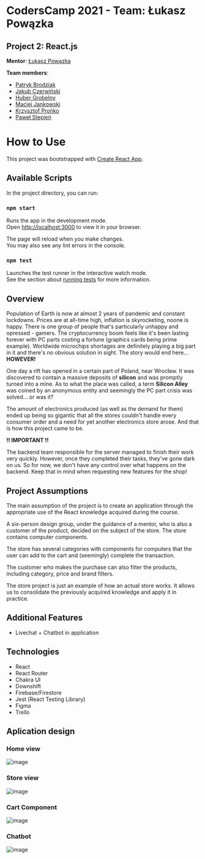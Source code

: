 # CodersCamp 2021 - Team: Łukasz Powązka

## Project 2: React.js

**Mentor**: [Łukasz Powązka](https://github.com/lukiq)

**Team members**:

- [Patryk Brodziak](https://github.com/patrykbrodziak1)
- [Jakub Czerwiński](https://github.com/kubaczerwinski77)
- [Huber Grobelny](https://github.com/Burbinox)
- [Maciej Jankowski](https://github.com/macjank)
- [Krzysztof Prońko](https://github.com/Ruud1990)
- [Paweł Stępień](https://github.com/pastepi)

# How to Use

This project was bootstrapped with [Create React App](https://github.com/facebook/create-react-app).

## Available Scripts

In the project directory, you can run:

### `npm start`

Runs the app in the development mode.\
Open [http://localhost:3000](http://localhost:3000) to view it in your browser.

The page will reload when you make changes.\
You may also see any lint errors in the console.

### `npm test`

Launches the test runner in the interactive watch mode.\
See the section about [running tests](https://facebook.github.io/create-react-app/docs/running-tests) for more information.

## **Overview**

Population of Earth is now at almost 2 years of pandemic and constant lockdowns. Prices are at all-time high, inflation is skyrocketing, noone is happy.
There is one group of people that's particularly unhappy and opressed - gamers. The cryptocurrency boom feels like it's been lasting forever
with PC parts costing a fortune (graphics cards being prime example). Worldwide microchips shortages are definitely playing a big part in it and there's no obvious solution in sight.
The story would end here... **HOWEVER!**

One day a rift has opened in a certain part of Poland, near Wrocław. It was discovered to contain a massive deposits of **silicon** and was promptly turned into a mine. As to what the place was called, a term **Silicon Alley** was coined by an anonymous entity and seemingly the PC part crisis was solved... or was it?

The amount of electronics produced (as well as the demand for them) ended up being so gigantic that all the stores couldn't handle every consumer order and a need for yet another electronics store arose. And that is how this project came to be.

**!! IMPORTANT !!**

The backend team responsible for the server managed to finish their work very quickly. However, once they completed their tasks, they've gone dark on us. So for now, we don't have any control over what happens on the backend. Keep that in mind when requesting new features for the shop!

## Project Assumptions

The main assumption of the project is to create an application through the appropriate use of the React knowledge acquired during the course.

A six-person design group, under the guidance of a mentor, who is also a customer of the product, decided on the subject of the store. The store contains computer components.

The store has several categories with components for computers that the user can add to the cart and (seemingly) complete the transaction.

The customer who makes the purchase can also filter the products, including category, price and brand filters.

The store project is just an example of how an actual store works. It allows us to consolidate the previously acquired knowledge and apply it in practice.

## Additional Features

- Livechat + Chatbot in application

## Technologies

- React
- React Router
- Chakra UI
- Downshift
- Firebase/Firestore
- Jest (React Testing Library)
- Figma
- Trello

## Aplication design

### Home view

![image](https://user-images.githubusercontent.com/92548480/153245765-39c4fb43-d44b-4a06-9757-99d6d989cba0.png)

### Store view

![image](https://user-images.githubusercontent.com/92548480/153245980-99b7c4aa-fd38-4a1b-b51b-db5cebcf1379.png)

### Cart Component

![image](https://user-images.githubusercontent.com/92548480/153246196-41c379d5-41bf-4b24-9d9b-f39c4fddd06b.png)

### Chatbot

![image](https://user-images.githubusercontent.com/92548480/153246719-aac9231e-8f75-4a75-8749-6ae5fcdcb250.png)
